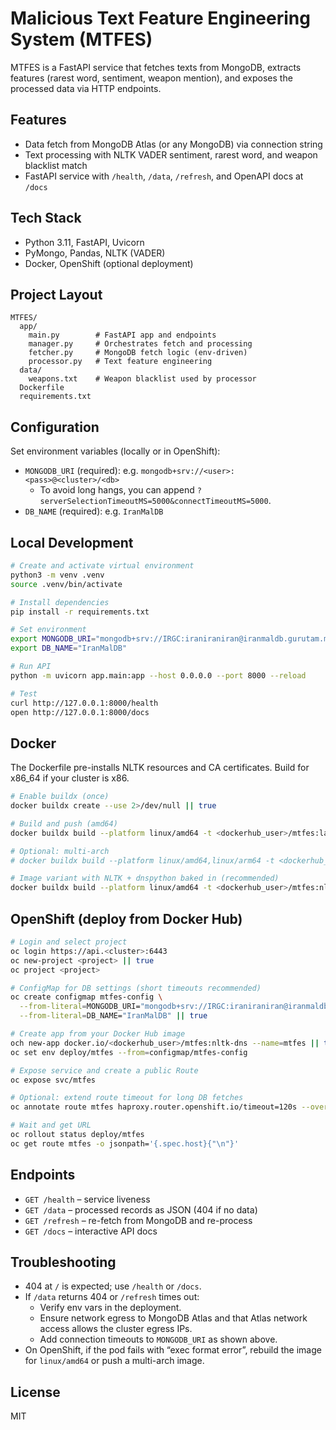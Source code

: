 # Malicious Text Feature Engineering System (MTFES)

MTFES is a FastAPI service that fetches texts from MongoDB, extracts features (rarest word, sentiment, weapon mention), and exposes the processed data via HTTP endpoints.

## Features
- Data fetch from MongoDB Atlas (or any MongoDB) via connection string
- Text processing with NLTK VADER sentiment, rarest word, and weapon blacklist match
- FastAPI service with `/health`, `/data`, `/refresh`, and OpenAPI docs at `/docs`

## Tech Stack
- Python 3.11, FastAPI, Uvicorn
- PyMongo, Pandas, NLTK (VADER)
- Docker, OpenShift (optional deployment)

## Project Layout
```
MTFES/
  app/
    main.py        # FastAPI app and endpoints
    manager.py     # Orchestrates fetch and processing
    fetcher.py     # MongoDB fetch logic (env-driven)
    processor.py   # Text feature engineering
  data/
    weapons.txt    # Weapon blacklist used by processor
  Dockerfile
  requirements.txt
```

## Configuration
Set environment variables (locally or in OpenShift):
- `MONGODB_URI` (required): e.g. `mongodb+srv://<user>:<pass>@<cluster>/<db>`
  - To avoid long hangs, you can append `?serverSelectionTimeoutMS=5000&connectTimeoutMS=5000`.
- `DB_NAME` (required): e.g. `IranMalDB`

## Local Development
```bash
# Create and activate virtual environment
python3 -m venv .venv
source .venv/bin/activate

# Install dependencies
pip install -r requirements.txt

# Set environment
export MONGODB_URI="mongodb+srv://IRGC:iraniraniran@iranmaldb.gurutam.mongodb.net/"
export DB_NAME="IranMalDB"

# Run API
python -m uvicorn app.main:app --host 0.0.0.0 --port 8000 --reload

# Test
curl http://127.0.0.1:8000/health
open http://127.0.0.1:8000/docs
```

## Docker
The Dockerfile pre-installs NLTK resources and CA certificates. Build for x86_64 if your cluster is x86.
```bash
# Enable buildx (once)
docker buildx create --use 2>/dev/null || true

# Build and push (amd64)
docker buildx build --platform linux/amd64 -t <dockerhub_user>/mtfes:latest --push .

# Optional: multi-arch
# docker buildx build --platform linux/amd64,linux/arm64 -t <dockerhub_user>/mtfes:latest --push .

# Image variant with NLTK + dnspython baked in (recommended)
docker buildx build --platform linux/amd64 -t <dockerhub_user>/mtfes:nltk-dns --push .
```

## OpenShift (deploy from Docker Hub)
```bash
# Login and select project
oc login https://api.<cluster>:6443
oc new-project <project> || true
oc project <project>

# ConfigMap for DB settings (short timeouts recommended)
oc create configmap mtfes-config \
  --from-literal=MONGODB_URI="mongodb+srv://IRGC:iraniraniran@iranmaldb.gurutam.mongodb.net/?serverSelectionTimeoutMS=5000&connectTimeoutMS=5000" \
  --from-literal=DB_NAME="IranMalDB" || true

# Create app from your Docker Hub image
och new-app docker.io/<dockerhub_user>/mtfes:nltk-dns --name=mtfes || true
oc set env deploy/mtfes --from=configmap/mtfes-config

# Expose service and create a public Route
oc expose svc/mtfes

# Optional: extend route timeout for long DB fetches
oc annotate route mtfes haproxy.router.openshift.io/timeout=120s --overwrite

# Wait and get URL
oc rollout status deploy/mtfes
oc get route mtfes -o jsonpath='{.spec.host}{"\n"}'
```

## Endpoints
- `GET /health` – service liveness
- `GET /data` – processed records as JSON (404 if no data)
- `GET /refresh` – re-fetch from MongoDB and re-process
- `GET /docs` – interactive API docs

## Troubleshooting
- 404 at `/` is expected; use `/health` or `/docs`.
- If `/data` returns 404 or `/refresh` times out:
  - Verify env vars in the deployment.
  - Ensure network egress to MongoDB Atlas and that Atlas network access allows the cluster egress IPs.
  - Add connection timeouts to `MONGODB_URI` as shown above.
- On OpenShift, if the pod fails with “exec format error”, rebuild the image for `linux/amd64` or push a multi-arch image.

## License
MIT
